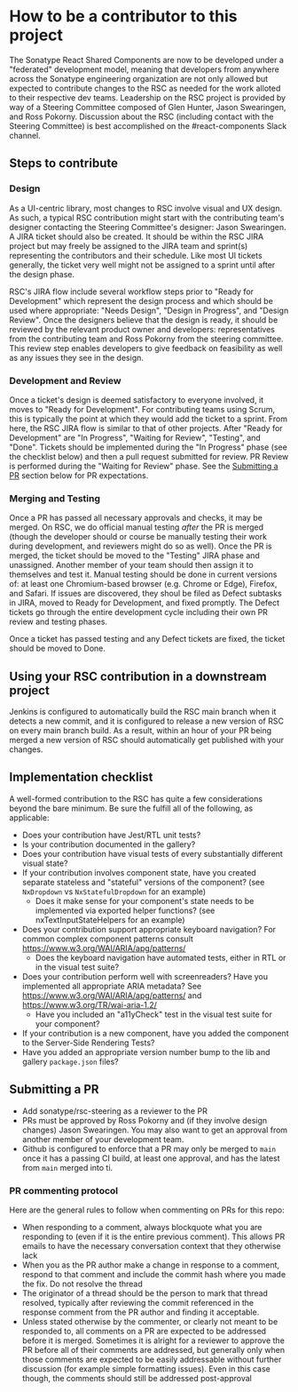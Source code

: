 <!--

    Copyright (c) 2019-present Sonatype, Inc.
    This program and the accompanying materials are made available under
    the terms of the Eclipse Public License 2.0 which accompanies this
    distribution and is available at https://www.eclipse.org/legal/epl-2.0/.

-->

# How to be a contributor to this project
The Sonatype React Shared Components are now to be developed under a "federated" development model, meaning that
developers from anywhere across the Sonatype engineering organization are not only allowed but expected to contribute
changes to the RSC as needed for the work alloted to their respective dev teams. Leadership on the RSC project is
provided by way of a Steering Committee composed of Glen Hunter, Jason Swearingen, and Ross Pokorny. Discussion about
the RSC (including contact with the Steering Committee) is best accomplished on the #react-components Slack channel.

## Steps to contribute

### Design
As a UI-centric library, most changes to RSC involve visual and UX design. As such, a typical RSC contribution might
start with the contributing team's designer contacting the Steering Committee's designer: Jason Swearingen. A JIRA
ticket should also be created. It should be within the RSC JIRA project but may freely be assigned to the JIRA team and
sprint(s) representing the contributors and their schedule. Like most UI tickets generally, the ticket very well might
not be assigned to a sprint until after the design phase.

RSC's JIRA flow include several workflow steps prior to "Ready for Development" which represent the design process and
which should be used where appropriate: "Needs Design", "Design in Progress", and "Design Review". Once the designers
believe that the design is ready, it should be reviewed by the relevant product owner and developers: representatives
from the contributing team and Ross Pokorny from the steering committee. This review step enables developers to give
feedback on feasibility as well as any issues they see in the design.

### Development and Review
Once a ticket's design is deemed satisfactory to everyone involved, it moves to "Ready for Development". For
contributing teams using Scrum, this is typically the point at which they would add the ticket to a sprint. From here,
the RSC JIRA flow is similar to that of other projects. After "Ready for Development" are "In Progress", "Waiting for
Review", "Testing", and "Done". Tickets should be implemented during the "In Progress" phase (see the checklist below)
and then a pull request submitted for review. PR Review is performed during the "Waiting for Review" phase. See the
[Submitting a PR](#submitting-a-pr) section below for PR expectations.

### Merging and Testing
Once a PR has passed all necessary approvals and checks, it may be merged. On RSC, we do official manual testing _after_
the PR is merged (though the developer should or course be manually testing their work during development, and reviewers
might do so as well). Once the PR is merged, the ticket should be moved to the "Testing" JIRA phase and unassigned.
Another member of your team should then assign it to themselves and test it. Manual testing should be done in current
versions of: at least one Chromium-based browser (e.g. Chrome or Edge), Firefox, and Safari. If issues are discovered,
they shoul be filed as Defect subtasks in JIRA, moved to Ready for Development, and fixed promptly. The Defect tickets
go through the entire development cycle including their own PR review and testing phases.

Once a ticket has passed testing and any Defect tickets are fixed, the ticket should be moved to Done.

## Using your RSC contribution in a downstream project
Jenkins is configured to automatically build the RSC main branch when it detects a new commit, and it is configured to
release a new version of RSC on every main branch build. As a result, within an hour of your PR being merged a new
version of RSC should automatically get published with your changes.

## Implementation checklist
A well-formed contribution to the RSC has quite a few considerations beyond the bare minimum. Be sure the fulfill all of
the following, as applicable:

* Does your contribution have Jest/RTL unit tests?
* Is your contribution documented in the gallery?
* Does your contribution have visual tests of every substantially different visual state?
* If your contribution involves component state, have you created separate stateless and "stateful" versions of the
  component? (see `NxDropdown` vs `NxStatefulDropdown` for an example)
  * Does it make sense for your component's state needs to be implemented via exported helper functions? (see
    nxTextInputStateHelpers for an example)
* Does your contribution support appropriate keyboard navigation? For common complex component patterns
  consult https://www.w3.org/WAI/ARIA/apg/patterns/
  * Does the keyboard navigation have automated tests, either in RTL or in the visual test suite?
* Does your contribution perform well with screenreaders? Have you implemented all appropriate ARIA metadata? See
  https://www.w3.org/WAI/ARIA/apg/patterns/ and https://www.w3.org/TR/wai-aria-1.2/
  * Have you included an "a11yCheck" test in the visual test suite for your component?
* If your contribution is a new component, have you added the component to the Server-Side Rendering Tests?
* Have you added an appropriate version number bump to the lib and gallery `package.json` files?

## Submitting a PR

* Add sonatype/rsc-steering as a reviewer to the PR
* PRs must be approved by Ross Pokorny and (if they involve design changes) Jason Swearingen.
  You may also want to get an approval from another member of your development team.
* Github is configured to enforce that a PR may only be merged to `main` once it has a passing CI build, at least one
  approval, and has the latest from `main` merged into ti.

### PR commenting protocol

Here are the general rules to follow when commenting on PRs for this repo:

* When responding to a comment, always blockquote what you are responding to (even if it is the entire previous
  comment).  This allows PR emails to have the necessary conversation context that they otherwise lack
* When you as the PR author make a change in response to a comment, respond to that comment and include the commit hash
  where you made the fix.  Do not resolve the thread
* The originator of a thread should be the person to mark that thread resolved, typically after reviewing the commit
  referenced in the response comment from the PR author and finding it acceptable.
* Unless stated otherwise by the commenter, or clearly not meant to be responded to, all comments on a PR are expected
  to be addressed before it is merged. Sometimes it is alright for a reviewer to approve the PR before all of their
  comments are addressed, but generally only when those comments are expected to be easily addressable without further
  discussion (for example simple formatting issues).  Even in this case though, the comments should still be addressed
  post-approval
